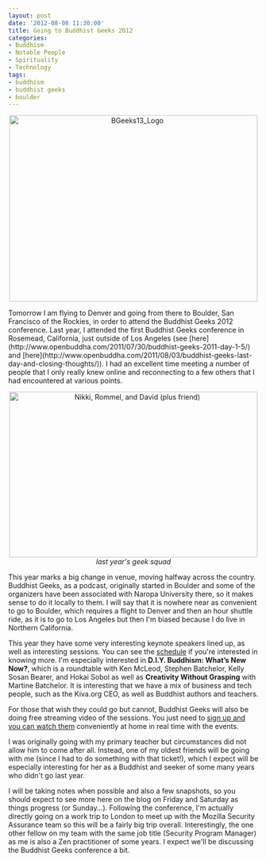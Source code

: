 ```yaml
---
layout: post
date: '2012-08-08 11:30:00'
title: Going to Buddhist Geeks 2012
categories:
- Buddhism
- Notable People
- Spirituality
- Technology
tags:
- buddhism
- buddhist geeks
- boulder
---
```

<p style="text-align:center"><a href="http://www.flickr.com/photos/albill/7731591690/" title="BGeeks13_Logo by albill, on Flickr"><img src="https://farm8.staticflickr.com/7116/7731591690_07d0b823e8.jpg" width="500" height="375" alt="BGeeks13_Logo"></a></p>
Tomorrow I am flying to Denver and going from there to Boulder, San Francisco of the Rockies, in order to attend the Buddhist Geeks 2012 conference. Last year, I attended the first Buddhist Geeks conference in Rosemead, California, just outside of Los Angeles (see [here](http://www.openbuddha.com/2011/07/30/buddhist-geeks-2011-day-1-5/) and [here](http://www.openbuddha.com/2011/08/03/buddhist-geeks-last-day-and-closing-thoughts/)). I had an excellent time meeting a number of people that I only really knew online and reconnecting to a few others that I had encountered at various points.

<p style="text-align:center"><a href="http://www.flickr.com/photos/albill/5992332901/" title="Nikki, Rommel, and David (plus friend) by albill, on Flickr"><img src="https://farm7.staticflickr.com/6129/5992332901_17650ca18a.jpg" width="500" height="333" alt="Nikki, Rommel, and David (plus friend)"></a><br><em>last year's geek squad</em></p>

This year marks a big change in venue, moving halfway across the country. Buddhist Geeks, as a podcast, originally started in Boulder and some of the organizers have been associated with Naropa University there, so it makes sense to do it locally to them. I will say that it is nowhere near as convenient to go to Boulder, which requires a flight to Denver and then an hour shuttle ride, as it is to go to Los Angeles but then I'm biased because I do live in Northern California.

This year they have some very interesting keynote speakers lined up, as well as interesting sessions. You can see the [schedule](http://conference.buddhistgeeks.com/schedule/) if you're interested in knowing more. I'm especially interested in **D.I.Y. Buddhism: What’s New Now?**, which is a roundtable with Ken McLeod, Stephen Batchelor, Kelly Sosan Bearer, and Hokai Sobol as well as **Creativity Without Grasping** with Martine Batchelor. It is interesting that we have a mix of business and tech people, such as the Kiva.org CEO, as well as Buddhist authors and teachers. 

For those that wish they could go but cannot, Buddhist Geeks will also be doing free streaming video of the sessions. You just need to [sign up and you can watch them](http://live.soundstrue.com/buddhistgeeks/) conveniently at home in real time with the events.

I was originally going with my primary teacher but circumstances did not allow him to come after all. Instead, one of my oldest friends will be going with me (since I had to do something with that ticket!), which I expect will be especially interesting for her as a Buddhist and seeker of some many years who didn't go last year. 

I will be taking notes when possible and also a few snapshots, so you should expect to see more here on the blog on Friday and Saturday as things progress (or Sunday…). Following the conference, I'm actually directly going on a work trip to London to meet up with the Mozilla Security Assurance team so this will be a fairly big trip overall. Interestingly, the one other fellow on my team with the same job title (Security Program Manager) as me is also a Zen practitioner of some years. I expect we'll be discussing the Buddhist Geeks conference a bit.

